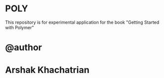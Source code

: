 # POLY

This repository is for experimental application for the book "Getting Started with Polymer"

# @author 
# Arshak Khachatrian
